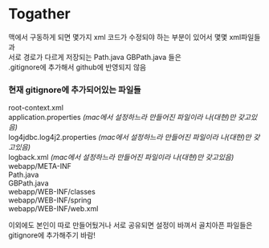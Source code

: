 # Togather

맥에서 구동하게 되면 몇가지 xml 코드가 수정되야 하는 부분이 있어서 몇몇 xml파일들과  
서로 경로가 다르게 저장되는 Path.java GBPath.java 들은   
.gitignore에 추가해서 github에 반영되지 않음  



### 현재 gitignore에 추가되어있는 파일들  
root-context.xml  
application.properties    *(mac에서 설정하느라 만들어진 파일이라 나(대현)만 갖고있음)*  
log4jdbc.log4j2.properties  *(mac에서 설정하느라 만들어진 파일이라 나(대현)만 갖고있음)*  
logback.xml *(mac에서 설정하느라 만들어진 파일이라 나(대현)만 갖고있음)*  
webapp/META-INF  
Path.java  
GBPath.java  
webapp/WEB-INF/classes  
webapp/WEB-INF/spring  
webapp/WEB-INF/web.xml  


이외에도 본인이 따로 만들어뒀거나 서로 공유되면 설정이 바껴서 골치아픈 파일들은 gitignore에 추가해주기 바람!
